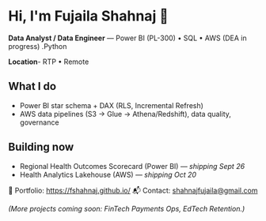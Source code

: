 # Hi, I'm Fujaila Shahnaj 👋
**Data Analyst / Data Engineer** — Power BI (PL-300) • SQL • AWS (DEA in progress) .Python

**Location**- RTP • Remote

## What I do
- Power BI star schema + DAX (RLS, Incremental Refresh)
- AWS data pipelines (S3 → Glue → Athena/Redshift), data quality, governance

## Building now
- Regional Health Outcomes Scorecard (Power BI) — *shipping Sept 26*
- Health Analytics Lakehouse (AWS) — *shipping Oct 20*

🔗 Portfolio: https://fshahnaj.github.io/
📬 Contact: shahnajfujaila@gmail.com

*(More projects coming soon: FinTech Payments Ops, EdTech Retention.)*
